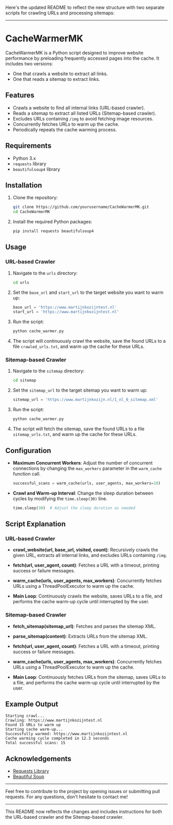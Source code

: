 Here's the updated README to reflect the new structure with two separate scripts for crawling URLs and processing sitemaps:

---

# CacheWarmerMK

CacheWarmerMK is a Python script designed to improve website performance by preloading frequently accessed pages into the cache. It includes two versions:
- One that crawls a website to extract all links.
- One that reads a sitemap to extract links.

## Features

- Crawls a website to find all internal links (URL-based crawler).
- Reads a sitemap to extract all listed URLs (Sitemap-based crawler).
- Excludes URLs containing `/img` to avoid fetching image resources.
- Concurrently fetches URLs to warm up the cache.
- Periodically repeats the cache warming process.

## Requirements

- Python 3.x
- `requests` library
- `beautifulsoup4` library

## Installation

1. Clone the repository:
    ```bash
    git clone https://github.com/yourusername/CacheWarmerMK.git
    cd CacheWarmerMK
    ```

2. Install the required Python packages:
    ```bash
    pip install requests beautifulsoup4
    ```

## Usage

### URL-based Crawler

1. Navigate to the `urls` directory:
    ```bash
    cd urls
    ```

2. Set the `base_url` and `start_url` to the target website you want to warm up:
    ```python
    base_url = 'https://www.martijnkozijntest.nl'
    start_url = 'https://www.martijnkozijntest.nl'
    ```

3. Run the script:
    ```bash
    python cache_warmer.py
    ```

4. The script will continuously crawl the website, save the found URLs to a file `crawled_urls.txt`, and warm up the cache for these URLs.

### Sitemap-based Crawler

1. Navigate to the `sitemap` directory:
    ```bash
    cd sitemap
    ```

2. Set the `sitemap_url` to the target sitemap you want to warm up:
    ```python
    sitemap_url = 'https://www.martijnkozijn.nl/1_nl_0_sitemap.xml'
    ```

3. Run the script:
    ```bash
    python cache_warmer.py
    ```

4. The script will fetch the sitemap, save the found URLs to a file `sitemap_urls.txt`, and warm up the cache for these URLs.

## Configuration

- **Maximum Concurrent Workers**: Adjust the number of concurrent connections by changing the `max_workers` parameter in the `warm_cache` function call.
    ```python
    successful_scans = warm_cache(urls, user_agents, max_workers=10)
    ```

- **Crawl and Warm-up Interval**: Change the sleep duration between cycles by modifying the `time.sleep(30)` line.
    ```python
    time.sleep(30)  # Adjust the sleep duration as needed
    ```

## Script Explanation

### URL-based Crawler

- **crawl_website(url, base_url, visited, count)**: Recursively crawls the given URL, extracts all internal links, and excludes URLs containing `/img`.

- **fetch(url, user_agent, count)**: Fetches a URL with a timeout, printing success or failure messages.

- **warm_cache(urls, user_agents, max_workers)**: Concurrently fetches URLs using a ThreadPoolExecutor to warm up the cache.

- **Main Loop**: Continuously crawls the website, saves URLs to a file, and performs the cache warm-up cycle until interrupted by the user.

### Sitemap-based Crawler

- **fetch_sitemap(sitemap_url)**: Fetches and parses the sitemap XML.

- **parse_sitemap(content)**: Extracts URLs from the sitemap XML.

- **fetch(url, user_agent, count)**: Fetches a URL with a timeout, printing success or failure messages.

- **warm_cache(urls, user_agents, max_workers)**: Concurrently fetches URLs using a ThreadPoolExecutor to warm up the cache.

- **Main Loop**: Continuously fetches URLs from the sitemap, saves URLs to a file, and performs the cache warm-up cycle until interrupted by the user.

## Example Output

```
Starting crawl...
Crawling: https://www.martijnkozijntest.nl
Found 15 URLs to warm up
Starting cache warm-up...
Successfully warmed: https://www.martijnkozijntest.nl
Cache warming cycle completed in 12.3 seconds
Total successful scans: 15
```

## Acknowledgements

- [Requests Library](https://docs.python-requests.org/)
- [Beautiful Soup](https://www.crummy.com/software/BeautifulSoup/)

---

Feel free to contribute to the project by opening issues or submitting pull requests. For any questions, don't hesitate to contact me!

---

This README now reflects the changes and includes instructions for both the URL-based crawler and the Sitemap-based crawler.
